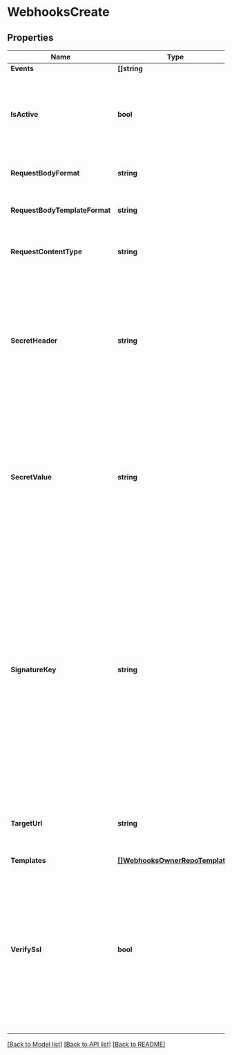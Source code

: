 # WebhooksCreate

## Properties

Name | Type | Description | Notes
------------ | ------------- | ------------- | -------------
**Events** | **[]string** | None | 
**IsActive** | **bool** | If enabled, the webhook will trigger on events and send payloads to the configured target URL. | [optional] 
**RequestBodyFormat** | **string** | The format of the payloads for webhook requests. | [optional] 
**RequestBodyTemplateFormat** | **string** | The format of the payloads for webhook requests. | [optional] 
**RequestContentType** | **string** | The value that will be sent for the &#39;Content Type&#39; header.  | [optional] 
**SecretHeader** | **string** | The header to send the predefined secret in. This must be unique from existing headers or it won&#39;t be sent. You can use this as a form of authentication on the endpoint side. | [optional] 
**SecretValue** | **string** | The value for the predefined secret (note: this is treated as a passphrase and is encrypted when we store it). You can use this as a form of authentication on the endpoint side. | [optional] 
**SignatureKey** | **string** | The value for the signature key - This is used to generate an HMAC-based hex digest of the request body, which we send as the X-Cloudsmith-Signature header so that you can ensure that the request wasn&#39;t modified by a malicious party (note: this is treated as a passphrase and is encrypted when we store it). | [optional] 
**TargetUrl** | **string** | The destination URL that webhook payloads will be POST&#39;ed to. | 
**Templates** | [**[]WebhooksOwnerRepoTemplates**](_webhooks__owner___repo___templates.md) | None | 
**VerifySsl** | **bool** | If enabled, SSL certificates is verified when webhooks are sent. It&#39;s recommended to leave this enabled as not verifying the integrity of SSL certificates leaves you susceptible to Man-in-the-Middle (MITM) attacks. | [optional] 

[[Back to Model list]](../README.md#documentation-for-models) [[Back to API list]](../README.md#documentation-for-api-endpoints) [[Back to README]](../README.md)


